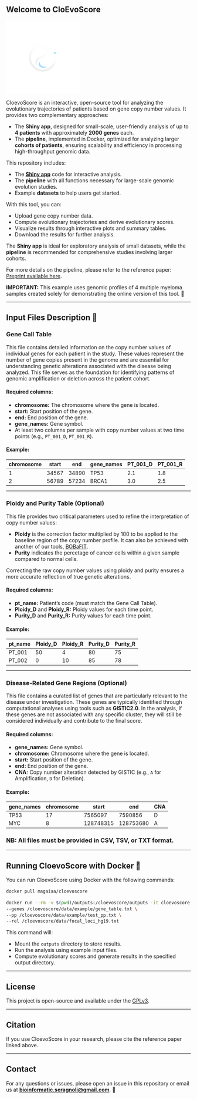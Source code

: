 ## Welcome to CloEvoScore
<div style="display: flex; align-items: center;">
  <img src="www/logo2.png" alt="CloevoScore Logo" width="200">
</div>

CloevoScore is an interactive, open-source tool for analyzing the evolutionary trajectories of patients based on gene copy number values. It provides two complementary approaches:

- The **Shiny app**, designed for small-scale, user-friendly analysis of up to **4 patients** with approximately **2000 genes** each.
- The **pipeline**, implemented in Docker, optimized for analyzing larger **cohorts of patients**, ensuring scalability and efficiency in processing high-throughput genomic data.

This repository includes:

- The [**Shiny app**](https://gmazz.shinyapps.io/CloEvoScore/) code for interactive analysis.
- The **pipeline** with all functions necessary for large-scale genomic evolution studies.
- Example **datasets** to help users get started.

With this tool, you can:

- Upload gene copy number data.
- Compute evolutionary trajectories and derive evolutionary scores.
- Visualize results through interactive plots and summary tables.
- Download the results for further analysis.

The **Shiny app** is ideal for exploratory analysis of small datasets, while the **pipeline** is recommended for comprehensive studies involving larger cohorts.

For more details on the pipeline, please refer to the reference paper:  
[Preprint available here](https://i.pinimg.com/originals/88/f5/aa/88f5aac99900cc1d075be33a06285db6.jpg).

**IMPORTANT:** This example uses genomic profiles of 4 multiple myeloma samples created solely for demonstrating the online version of this tool. 🧬

---

## Input Files Description 📂

### Gene Call Table
This file contains detailed information on the copy number values of individual genes for each patient in the study. These values represent the number of gene copies present in the genome and are essential for understanding genetic alterations associated with the disease being analyzed. This file serves as the foundation for identifying patterns of genomic amplification or deletion across the patient cohort.

#### Required columns:
- **chromosome:** The chromosome where the gene is located.
- **start:** Start position of the gene.
- **end:** End position of the gene.
- **gene_names:** Gene symbol.
- At least two columns per sample with copy number values at two time points (e.g., `PT_001_D`, `PT_001_R`).

#### Example:
| chromosome | start  | end    | gene_names | PT_001_D | PT_001_R |
|------------|--------|--------|------------|----------|----------|
| 1          | 34567  | 34890  | TP53       | 2.1      | 1.8      |
| 2          | 56789  | 57234  | BRCA1      | 3.0      | 2.5      |

---

### Ploidy and Purity Table (Optional)
This file provides two critical parameters used to refine the interpretation of copy number values:
- **Ploidy** is the correction factor multiplied by 100 to be applied to the baseline region of the copy number profile. It can also be achieved with another of our tools, [BOBaFIT](https://github.com/bioinformatic-seragnoli/BOBaFIT).
- **Purity** indicates the percetage of cancer cells within a given sample compared to normal cells.

Correcting the raw copy number values using ploidy and purity ensures a more accurate reflection of true genetic alterations.

#### Required columns:
- **pt_name:** Patient’s code (must match the Gene Call Table).
- **Ploidy_D** and **Ploidy_R:** Ploidy values for each time point.
- **Purity_D** and **Purity_R:** Purity values for each time point.

#### Example:
| pt_name  | Ploidy_D | Ploidy_R | Purity_D | Purity_R |
|----------|---------|---------|---------|---------|
| PT_001   | 50     | 4     | 80    | 75    |
| PT_002   | 0     | 10   | 85    | 78    |

---

### Disease-Related Gene Regions (Optional)
This file contains a curated list of genes that are particularly relevant to the disease under investigation. These genes are typically identified through computational analyses using tools such as **GISTIC2.0**. In the analysis, if these genes are not associated with any specific cluster, they will still be considered individually and contribute to the final score.

#### Required columns:
- **gene_names:** Gene symbol.
- **chromosome:** Chromosome where the gene is located.
- **start:** Start position of the gene.
- **end:** End position of the gene.
- **CNA:** Copy number alteration detected by GISTIC (e.g., `A` for Amplification, `D` for Deletion).

#### Example:
| gene_names | chromosome | start  | end    | CNA |
|-----------|----|--------|--------|-----|
| TP53      | 17 | 7565097 | 7590856 | D   |
| MYC       | 8  | 128748315 | 128753680 | A   |

### NB: All files must be provided in CSV, TSV, or TXT format.
---

## Running CloevoScore with Docker 🐳

You can run CloevoScore using Docker with the following commands:
```sh
docker pull magaiaa/cloevoscore
```
```sh
docker run --rm -v $(pwd)/outputs:/cloevoscore/outputs -it cloevoscore \
--genes /cloevoscore/data/example/gene_table.txt \
--pp /cloevoscore/data/example/test_pp.txt \
--rel /cloevoscore/data/focal_loci_hg19.txt
```

This command will:
- Mount the `outputs` directory to store results.
- Run the analysis using example input files.
- Compute evolutionary scores and generate results in the specified output directory.

---

## License
This project is open-source and available under the [GPLv3](LICENSE).

---

## Citation
If you use CloevoScore in your research, please cite the reference paper linked above.

---

## Contact
For any questions or issues, please open an issue in this repository or email us at **bioinformatic.seragnoli@gmail.com**. 📩

